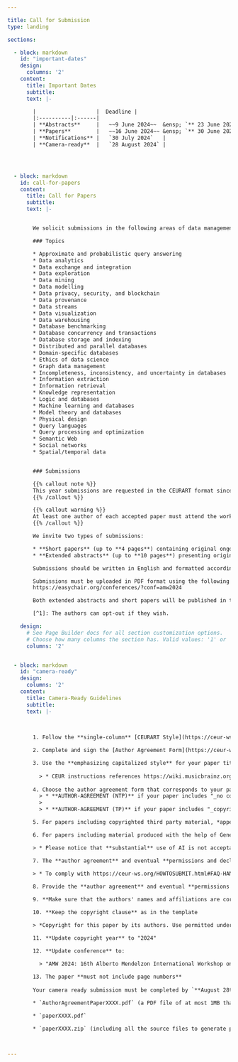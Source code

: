 ```yaml
---

title: Call for Submission
type: landing 

sections: 

  - block: markdown
    id: "important-dates"
    design:
      columns: '2' 
    content:
      title: Important Dates
      subtitle: 
      text: |-

        |                   |  Deadline |
        |:----------|:------|
        | **Abstracts**     |   ~~9 June 2024~~  &ensp; `** 23 June 2024 **`
        | **Papers**        |   ~~16 June 2024~~ &ensp; `** 30 June 2024 **`
        | **Notifications** |   `30 July 2024`   |
        | **Camera-ready**  |   `28 August 2024` |




  - block: markdown
    id: call-for-papers
    content:
      title: Call for Papers
      subtitle: 
      text: |-


        We solicit submissions in the following areas of data management. Submissions addressing foundational aspects and (short) papers illustrating applications of foundational results in real-world contexts are particularly welcome.

        ### Topics

        * Approximate and probabilistic query answering
        * Data analytics
        * Data exchange and integration
        * Data exploration
        * Data mining
        * Data modelling
        * Data privacy, security, and blockchain
        * Data provenance
        * Data streams
        * Data visualization
        * Data warehousing
        * Database benchmarking
        * Database concurrency and transactions
        * Database storage and indexing
        * Distributed and parallel databases
        * Domain-specific databases
        * Ethics of data science
        * Graph data management
        * Incompleteness, inconsistency, and uncertainty in databases
        * Information extraction
        * Information retrieval
        * Knowledge representation
        * Logic and databases
        * Machine learning and databases
        * Model theory and databases
        * Physical design
        * Query languages
        * Query processing and optimization
        * Semantic Web
        * Social networks
        * Spatial/temporal data


        ### Submissions

        {{% callout note %}}
        This year submissions are requested in the CEURART format since this is the camera-ready required format. However, <mark>**submissions following the previous LNCS format will still be accepted**</mark>.
        {{% /callout %}}

        {{% callout warning %}}
        At least one author of each accepted paper must attend the workshop to present the work.
        {{% /callout %}}

        We invite two types of submissions:

        * **Short papers** (up to **4 pages**) containing original ongoing research or recently published results.
        * **Extended abstracts** (up to **10 pages**) presenting original research.

        Submissions should be written in English and formatted according to the <mark>**single-column**</mark> [CEURART style](https://ceur-ws.org/HOWTOSUBMIT.html#CEURART). You can use the [CEUR Overleaf template](https://www.overleaf.com/latex/templates/template-for-submissions-to-ceur-workshop-proceedings-ceur-ws-dot-org/wqyfdgftmcfw) as reference.

        Submissions must be uploaded in PDF format using the following link:</br> 
        https://easychair.org/conferences/?conf=amw2024

        Both extended abstracts and short papers will be published in the [CEUR Workshop Proceedings](http://ceur-ws.org).[^1]

        [^1]: The authors can opt-out if they wish.

    design:
      # See Page Builder docs for all section customization options.
      # Choose how many columns the section has. Valid values: '1' or '2'.
      columns: '2' 


  - block: markdown
    id: "camera-ready"
    design:
      columns: '2' 
    content:
      title: Camera-Ready Guidelines
      subtitle: 
      text: |-
        
        

        1. Follow the **single-column** [CEURART Style](https://ceur-ws.org/HOWTOSUBMIT.html#CEURART)

        2. Complete and sign the [Author Agreement Form](https://ceur-ws.org/HOWTOSUBMIT.html#AUTHORAGREEMENT).

        3. Use the **emphasizing capitalized style** for your paper title
         
          > * CEUR instructions references https://wiki.musicbrainz.org/Style/Language/English for hints about how to correctly use this style
        
        4. Choose the author agreement form that corresponds to your paper: 
          > * **AUTHOR-AGREEMENT (NTP)** if your paper includes "_no copyrighted third party material and <mark>no material in the paper was produced with the help of Generative Artificial Intelligence tools_</mark>"
          > 
          > * **AUTHOR-AGREEMENT (TP)** if your paper includes "_copyrighted third party material_ or <mark>includes material produced with the help of Generative Artificial Intelligence tools"

        5. For papers including copyrighted third party material, *append a copy of the permission(s) by the third parties to use this material to the signed author agreement*

        6. For papers including material produced with the help of Generative Artificial Intelligence tools, fill in and [sign a declaration](https://ceur-ws.org/ceur-author-statement-AI-material.pdf?ver=2024-06-04) on which elements were produced by AI tools.  

        > * Please notice that **substantial** use of AI is not acceptable (https://ceur-ws.org/ACADEMIC-ETHICS.html?ver=2024-06-04)

        7. The **author agreement** and eventual **permissions and declarations** appended to the agreement <mark>must be physically signed with an ink pen on paper and scanned</mark> 
        
        > * To comply with https://ceur-ws.org/HOWTOSUBMIT.html#FAQ-HAND-SIGNATURE 

        8. Provide the **author agreement** and eventual **permissions and declarations** appended to the agreement as a <mark>PDF file of at most 1MB</mark>

        9. **Make sure that the authors' names and affiliations are correct**

        10. **Keep the copyright clause** as in the template

        > *Copyright for this paper by its authors. Use permitted under Creative Commons License Attribution 4.0 International (CC BY 4.0).

        11. **Update copyright year** to "2024"

        12. **Update conference** to: 
        
          > "AMW 2024: 16th Alberto Mendelzon International Workshop on Foundations of Data Management, September 30th--October 4th, 2024, Mexico City, Mexico"

        13. The paper **must not include page numbers**
        
        Your camera ready submission must be completed by `**August 28th, 2024**` and include the following files: 

        * `AuthorAgreementPaperXXXX.pdf` (a PDF file of at most 1MB that includes eventual permissions for copyrighted third party material and AI declaration)

        * `paperXXXX.pdf`

        * `paperXXXX.zip` (including all the source files to generate paperXXXX.pdf)



---
```




